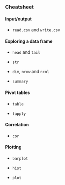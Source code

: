 ### Cheatsheet

#### Input/output

- `read.csv` and `write.csv`

#### Exploring a data frame

- `head` and `tail`

- `str`

- `dim`, `nrow` and `ncol`

- `summary`

#### Pivot tables

- `table`

- `tapply`

#### Correlation

- `cor`

#### Plotting

- `barplot`

- `hist`

- `plot`
